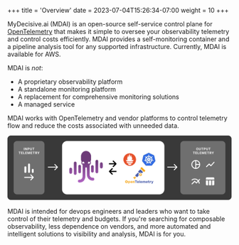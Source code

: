 +++
title = 'Overview'
date = 2023-07-04T15:26:34-07:00
weight = 10
+++

MyDecisive.ai (MDAI) is an open-source self-service control plane for [OpenTelemetry](opentelemetry.io) that makes it simple to oversee your observability telemetry and control costs efficiently. MDAI provides a self-monitoring container and a pipeline analysis tool for any supported infrastructure. Currently, MDAI is available for AWS.

MDAI is _not_:

- A proprietary observability platform
- A standalone monitoring platform
- A replacement for comprehensive monitoring solutions
- A managed service

MDAI works with OpenTelemetry and vendor platforms to control telemetry flow and reduce the costs associated with unneeded data.

![MDAI overview](overview.png)

MDAI is intended for devops engineers and leaders who want to take control of their telemetry and budgets. If you're searching for composable observability, less dependence on vendors, and more automated and intelligent solutions to visibility and analysis, MDAI is for you.

